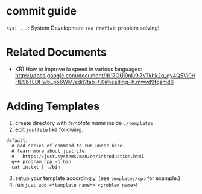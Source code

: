 # commit guide

`sys: ...`: System Development
`(No Prefix)`: problem solving!

# Related Documents


- KR) How to improve io speed in various languages: https://docs.google.com/document/d/17OUl9nU9i7vTkhk2q_qy4Q5Vl0HHE9bTLUHwbLp56WM/edit?tab=t.0#heading=h.mwvd9fqamd6

# Adding Templates

1. create directory with *template name* inside `./templates`
2. edit `justfile` like following.
```just
default:
  # add series of command to run under here.
  # learn more about justfile:
  #   https://just.systems/man/en/introduction.html
  g++ program.cpp -o bin
  cat in.txt | ./bin
```
3. setup your template accordingly. (see `templates/cpp` for example.)
4. run `just add <*template name*> <problem name>`!

